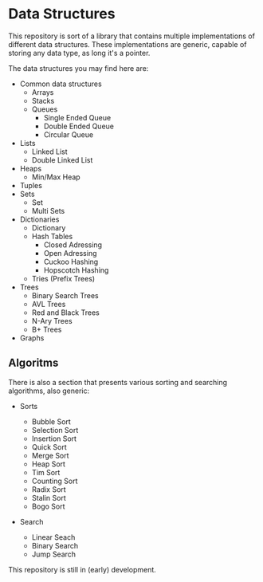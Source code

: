 # Data Structures

This repository is sort of a library that contains multiple implementations of different data structures.
These implementations are generic, capable of storing any data type, as long it's a pointer.

The data structures you may find here are:
- Common data structures
    - Arrays
    - Stacks
    - Queues
        - Single Ended Queue
        - Double Ended Queue
        - Circular Queue
- Lists
    - Linked List
    - Double Linked List
- Heaps
    - Min/Max Heap
- Tuples
- Sets
    - Set
    - Multi Sets
- Dictionaries
    - Dictionary
    - Hash Tables
        - Closed Adressing
        - Open Adressing
        - Cuckoo Hashing
        - Hopscotch Hashing
    - Tries (Prefix Trees)
- Trees
    - Binary Search Trees
    - AVL Trees
    - Red and Black Trees
    - N-Ary Trees
    - B+ Trees
- Graphs

## Algoritms

There is also a section that presents various sorting and searching algorithms, also generic:
- Sorts
    - Bubble Sort
    - Selection Sort
    - Insertion Sort
    - Quick Sort
    - Merge Sort
    - Heap Sort
    - Tim Sort
    - Counting Sort
    - Radix Sort
    - Stalin Sort
    - Bogo Sort

- Search
    - Linear Seach
    - Binary Search
    - Jump Search

This repository is still in (early) development.